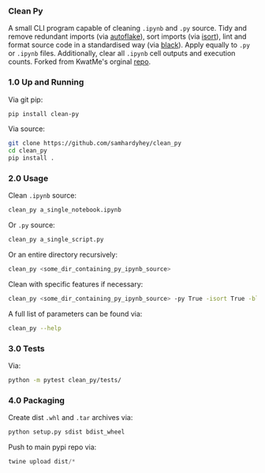 ### Clean Py
A small CLI program capable of cleaning ```.ipynb``` and ```.py``` source. Tidy and remove redundant imports (via [autoflake](https://github.com/myint/autoflake)), sort imports (via [isort](https://github.com/timothycrosley/isort)), lint and format source code in a standardised way (via [black](https://github.com/ambv/black)). Apply equally to ```.py``` or ```.ipynb``` files. Additionally, clear all ```.ipynb``` cell outputs and execution counts. Forked from KwatMe's orginal [repo](https://github.com/KwatME/clean_ipynb).

### 1.0 Up and Running
Via git pip:
```sh
pip install clean-py
```

Via source:
```sh
git clone https://github.com/samhardyhey/clean_py
cd clean_py
pip install .
```

### 2.0 Usage
Clean ```.ipynb``` source:
```sh
clean_py a_single_notebook.ipynb
```

Or ```.py``` source:
```sh
clean_py a_single_script.py
```

Or an entire directory recursively:
```sh
clean_py <some_dir_containing_py_ipynb_source>
```

Clean with specific features if necessary:
```sh
clean_py <some_dir_containing_py_ipynb_source> -py True -isort True -black False -autoflake False
```

A full list of parameters can be found via:
```sh
clean_py --help
```
### 3.0 Tests
Via:
```sh
python -m pytest clean_py/tests/
```

### 4.0 Packaging
Create dist `.whl` and `.tar` archives via:
```py
python setup.py sdist bdist_wheel
```
Push to main pypi repo via:
```py
twine upload dist/*
```